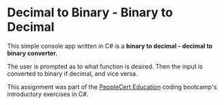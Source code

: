 # Decimal to Binary - Binary to Decimal

This simple console app written in C# is a **binary to decimal - decimal to binary converter.**

The user is prompted as to what function is desired. Then the input is converted to binary if decimal, and vice versa.

This assignment was part of the [PeopleCert Education](https://peoplecert.org) coding bootcamp's introductory exercises in C#.